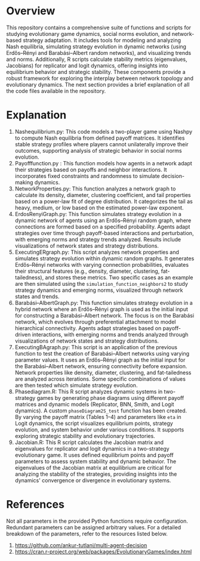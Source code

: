 # Overview
This repository contains a comprehensive suite of functions and scripts for studying evolutionary game dynamics, social norms evolution, and network-based strategy adaptation. It includes tools for modeling and analyzing Nash equilibria, simulating strategy evolution in dynamic networks (using Erdős–Rényi and Barabási–Albert random networks), and visualizing trends and norms. Additionally, R scripts calculate stability metrics (eigenvalues, Jacobians) for replicator and logit dynamics, offering insights into equilibrium behavior and strategic stability. These components provide a robust framework for exploring the interplay between network topology and evolutionary dynamics.
The next section provides a brief explanation of all the code files available in the repository.

# Explanation
1. Nashequilibrium.py: This code models a two-player game using Nashpy to compute Nash equilibria from defined payoff matrices. It identifies stable strategy profiles where players cannot unilaterally improve their outcomes, supporting analysis of strategic behavior in social norms evolution.
2. Payofffunction.py : This function models how agents in a network adapt their strategies based on payoffs and neighbor interactions. It incorporates fixed constraints and randomness to simulate decision-making dynamics.
3. NetworkProperties.py: This function analyzes a network graph to calculate its density, diameter, clustering coefficient, and tail properties based on a power-law fit of degree distribution. It categorizes the tail as heavy, medium, or low based on the estimated power-law exponent.
4. ErdosRenyiGraph.py: This function simulates strategy evolution in a dynamic network of agents using an Erdős–Rényi random graph, where connections are formed based on a specified probability. Agents adapt strategies over time through payoff-based interactions and perturbation, with emerging norms and strategy trends analyzed. Results include visualizations of network states and strategy distributions.
5. ExecutingERgraph.py: This script analyzes network properties and simulates strategy evolution within dynamic random graphs. It generates Erdős–Rényi networks with varying connection probabilities, evaluates their structural features (e.g., density, diameter, clustering, fat-tailedness), and stores these metrics. Two specific cases as an example are then simulated using the `simulation_function_neighbors2` to study strategy dynamics and emerging norms, visualized through network states and trends.
6. Barabási–AlbertGraph.py: This function simulates strategy evolution in a hybrid network where an Erdős–Rényi graph is used as the initial input for constructing a Barabási–Albert network. The focus is on the Barabási network, which evolves through preferential attachment to model hierarchical connectivity. Agents adapt strategies based on payoff-driven interactions, with emerging norms and trends analyzed through visualizations of network states and strategy distributions.
7. ExecutingBAgraph.py: This script is an application of the previous function to test the creation of Barabási–Albert networks using varying parameter values. It uses an Erdős–Rényi graph as the initial input for the Barabási–Albert network, ensuring connectivity before expansion. Network properties like density, diameter, clustering, and fat-tailedness are analyzed across iterations. Some specific combinations of values are then tested which simulate strategy evolution.
8. Phasediagram.R: This R script analyzes dynamic systems in two-strategy games by generating phase diagrams using different payoff matrices and dynamic models (Replicator, BNN, Smith, and Logit dynamics). A custom `phaseDiagram2S_test` function has been created. By varying the payoff matrix (Tables 1–4) and parameters like `eta` in Logit dynamics, the script visualizes equilibrium points, strategy evolution, and system behavior under various conditions. It supports exploring strategic stability and evolutionary trajectories.
9. Jacobian.R: This R script calculates the Jacobian matrix and eigenvalues for replicator and logit dynamics in a two-strategy evolutionary game. It uses defined equilibrium points and payoff parameters to assess system stability and dynamic behavior. The eigenvalues of the Jacobian matrix at equilibrium are critical for analyzing the stability of the strategies, providing insights into the dynamics' convergence or divergence in evolutionary systems.


# References
Not all parameters in the provided Python functions require configuration. Redundant parameters can be assigned arbitrary values. For a detailed breakdown of the parameters, refer to the resources listed below.
1. https://github.com/ankur-tutlani/multi-agent-decision
2. https://cran.r-project.org/web/packages/EvolutionaryGames/index.html
